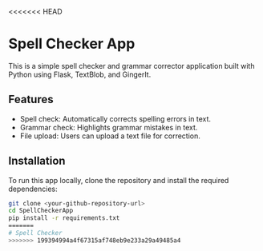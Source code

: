 <<<<<<< HEAD
# Spell Checker App

This is a simple spell checker and grammar corrector application built with Python using Flask, TextBlob, and GingerIt.

## Features
- Spell check: Automatically corrects spelling errors in text.
- Grammar check: Highlights grammar mistakes in text.
- File upload: Users can upload a text file for correction.

## Installation

To run this app locally, clone the repository and install the required dependencies:

```bash
git clone <your-github-repository-url>
cd SpellCheckerApp
pip install -r requirements.txt
=======
# Spell Checker
>>>>>>> 199394994a4f67315af748eb9e233a29a49485a4
